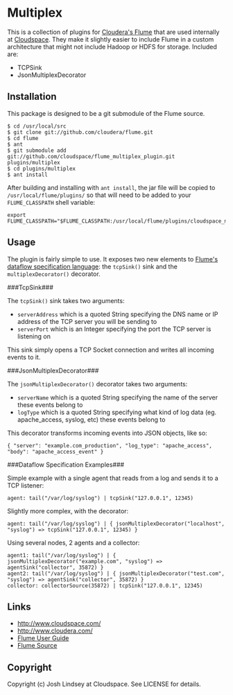 Multiplex
=========

This is a collection of plugins for [Cloudera's Flume](http://github.com/cloudera/flume) that are 
used internally at [Cloudspace](http://www.cloudspace.com/). They make it slightly easier to include Flume
in a custom architecture that might not include Hadoop or HDFS for storage. Included are:

* TCPSink
* JsonMultiplexDecorator

Installation
------------

This package is designed to be a git submodule of the Flume source.

	$ cd /usr/local/src
	$ git clone git://github.com/cloudera/flume.git
	$ cd flume
	$ ant
	$ git submodule add git://github.com/cloudspace/flume_multiplex_plugin.git plugins/multiplex
	$ cd plugins/multiplex
	$ ant install
	
After building and installing with `ant install`, the jar file will be copied to `/usr/local/flume/plugins/` 
so that will need to be added to your `FLUME_CLASSPATH` shell variable:

	export FLUME_CLASSPATH="$FLUME_CLASSPATH:/usr/local/flume/plugins/cloudspace_multiplex_plugin.jar"

Usage
-----

The plugin is fairly simple to use. It exposes two new elements to 
[Flume's dataflow specification language](http://archive.cloudera.com/cdh/3/flume/UserGuide.html#_flume_8217_s_dataflow_specification_language): 
the `tcpSink()` sink and the `multiplexDecorator()` decorator.

###TcpSink###

The `tcpSink()` sink takes two arguments: 

* `serverAddress` which is a quoted String specifying the DNS name or IP address of the TCP server
you will be sending to
* `serverPort` which is an Integer specifying the port the TCP server is listening on

This sink simply opens a TCP Socket connection and writes all incoming events to it.

###JsonMultiplexDecorator###

The `jsonMultiplexDecorator()` decorator takes two arguments:

* `serverName` which is a quoted String specifying the name of the server these events belong to
* `logType` which is a quoted String specifying what kind of log data (eg. apache_access, syslog, etc) these events belong to

This decorator transforms incoming events into JSON objects, like so:

	{ "server": "example.com_production", "log_type": "apache_access", "body": "apache_access_event" }

###Dataflow Specification Examples###

Simple example with a single agent that reads from a log and sends it to a TCP listener:

	agent: tail("/var/log/syslog") | tcpSink("127.0.0.1", 12345)
	
Slightly more complex, with the decorator:

	agent: tail("/var/log/syslog") | { jsonMultiplexDecorator("localhost", "syslog") => tcpSink("127.0.0.1", 12345) }
	
Using several nodes, 2 agents and a collector:

	agent1: tail("/var/log/syslog") | { jsonMultiplexDecorator("example.com", "syslog") => agentSink("collector", 35872) }
	agent2: tail("/var/log/syslog") | { jsonMultiplexDecorator("test.com", "syslog") => agentSink("collector", 35872) }
	collector: collectorSource(35872) | tcpSink("127.0.0.1", 12345)
	
Links
-----

* <http://www.cloudspace.com/>
* <http://www.cloudera.com/>
* [Flume User Guide](http://archive.cloudera.com/cdh/3/flume/UserGuide.html)
* [Flume Source](http://github.com/cloudera/flume)

Copyright
---------

Copyright (c) Josh Lindsey at Cloudspace. See LICENSE for details.